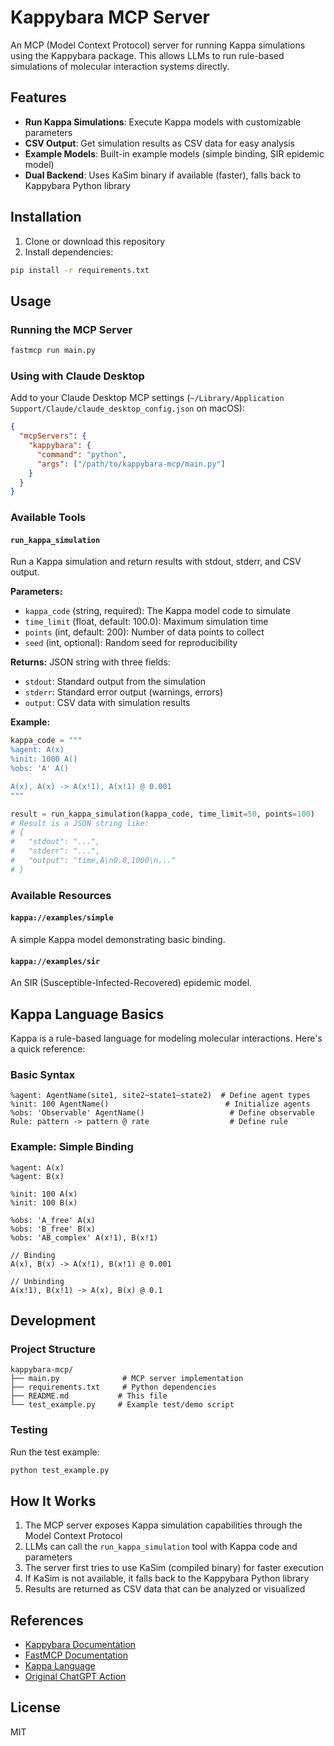 # Kappybara MCP Server

An MCP (Model Context Protocol) server for running Kappa simulations using the Kappybara package. This allows LLMs to run rule-based simulations of molecular interaction systems directly.

## Features

- **Run Kappa Simulations**: Execute Kappa models with customizable parameters
- **CSV Output**: Get simulation results as CSV data for easy analysis
- **Example Models**: Built-in example models (simple binding, SIR epidemic model)
- **Dual Backend**: Uses KaSim binary if available (faster), falls back to Kappybara Python library

## Installation

1. Clone or download this repository
2. Install dependencies:

```bash
pip install -r requirements.txt
```

## Usage

### Running the MCP Server

```bash
fastmcp run main.py
```

### Using with Claude Desktop

Add to your Claude Desktop MCP settings (`~/Library/Application Support/Claude/claude_desktop_config.json` on macOS):

```json
{
  "mcpServers": {
    "kappybara": {
      "command": "python",
      "args": ["/path/to/kappybara-mcp/main.py"]
    }
  }
}
```

### Available Tools

#### `run_kappa_simulation`

Run a Kappa simulation and return results with stdout, stderr, and CSV output.

**Parameters:**
- `kappa_code` (string, required): The Kappa model code to simulate
- `time_limit` (float, default: 100.0): Maximum simulation time
- `points` (int, default: 200): Number of data points to collect
- `seed` (int, optional): Random seed for reproducibility

**Returns:** JSON string with three fields:
- `stdout`: Standard output from the simulation
- `stderr`: Standard error output (warnings, errors)
- `output`: CSV data with simulation results

**Example:**

```python
kappa_code = """
%agent: A(x)
%init: 1000 A()
%obs: 'A' A()

A(x), A(x) -> A(x!1), A(x!1) @ 0.001
"""

result = run_kappa_simulation(kappa_code, time_limit=50, points=100)
# Result is a JSON string like:
# {
#   "stdout": "...",
#   "stderr": "...",
#   "output": "time,A\n0.0,1000\n..."
# }
```

### Available Resources

#### `kappa://examples/simple`
A simple Kappa model demonstrating basic binding.

#### `kappa://examples/sir`
An SIR (Susceptible-Infected-Recovered) epidemic model.

## Kappa Language Basics

Kappa is a rule-based language for modeling molecular interactions. Here's a quick reference:

### Basic Syntax

```kappa
%agent: AgentName(site1, site2~state1~state2)  # Define agent types
%init: 100 AgentName()                          # Initialize agents
%obs: 'Observable' AgentName()                   # Define observable
Rule: pattern -> pattern @ rate                  # Define rule
```

### Example: Simple Binding

```kappa
%agent: A(x)
%agent: B(x)

%init: 100 A(x)
%init: 100 B(x)

%obs: 'A_free' A(x)
%obs: 'B_free' B(x)
%obs: 'AB_complex' A(x!1), B(x!1)

// Binding
A(x), B(x) -> A(x!1), B(x!1) @ 0.001

// Unbinding
A(x!1), B(x!1) -> A(x), B(x) @ 0.1
```

## Development

### Project Structure

```
kappybara-mcp/
├── main.py              # MCP server implementation
├── requirements.txt     # Python dependencies
├── README.md           # This file
└── test_example.py     # Example test/demo script
```

### Testing

Run the test example:
```bash
python test_example.py
```

## How It Works

1. The MCP server exposes Kappa simulation capabilities through the Model Context Protocol
2. LLMs can call the `run_kappa_simulation` tool with Kappa code and parameters
3. The server first tries to use KaSim (compiled binary) for faster execution
4. If KaSim is not available, it falls back to the Kappybara Python library
5. Results are returned as CSV data that can be analyzed or visualized

## References

- [Kappybara Documentation](https://kappybara.io/)
- [FastMCP Documentation](https://gofastmcp.com/)
- [Kappa Language](https://kappalanguage.org/)
- [Original ChatGPT Action](https://github.com/namin/Kappa-ChatGPT)

## License

MIT
